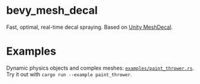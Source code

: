 # bevy_mesh_decal

Fast, optimal, real-time decal spraying. Based on [Unity MeshDecal](https://github.com/Fewes/MeshDecal).

# Examples

Dynamic physics objects and complex meshes: [`examples/paint_thrower.rs`](./examples/paint_thrower.rs). Try 
it out with `cargo run --example paint_thrower`.

